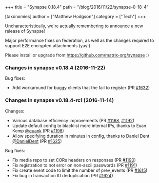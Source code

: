 +++
title = "Synapse 0.18.4"
path = "/blog/2016/11/22/synapse-0-18-4"

[taxonomies]
author = ["Matthew Hodgson"]
category = ["Tech"]
+++

Uncharacteristically, we're actually remembering to announce a new release of Synapse!

Major performance fixes on federation, as well as the changes required to support E2E encrypted attachments (yay!)

Please install or upgrade from <a href="https://github.com/matrix-org/synapse">https://github.com/matrix-org/synapse</a> :)
<div class="markdown-body">

<h3>Changes in synapse v0.18.4 (2016-11-22)</h3>
Bug fixes:
<ul>
 	<li>Add workaround for buggy clients that the fail to register (PR <a class="issue-link js-issue-link" href="https://github.com/matrix-org/synapse/pull/1632" data-url="https://github.com/matrix-org/synapse/issues/1632" data-id="190371942" data-error-text="Failed to load issue title" data-permission-text="Issue title is private">#1632</a>)</li>
</ul>
<h3>Changes in synapse v0.18.4-rc1 (2016-11-14)</h3>
Changes:
<ul>
 	<li>Various database efficiency improvements (PR <a class="issue-link js-issue-link" href="https://github.com/matrix-org/synapse/pull/1188" data-url="https://github.com/matrix-org/synapse/issues/1188" data-id="186341262" data-error-text="Failed to load issue title" data-permission-text="Issue title is private">#1188</a>, <a class="issue-link js-issue-link" href="https://github.com/matrix-org/synapse/pull/1192" data-url="https://github.com/matrix-org/synapse/issues/1192" data-id="187084488" data-error-text="Failed to load issue title" data-permission-text="Issue title is private">#1192</a>)</li>
 	<li>Update default config to blacklist more internal IPs, thanks to Euan Kemp <a class="user-mention" href="https://github.com/euank">@euank</a> (PR <a class="issue-link js-issue-link" href="https://github.com/matrix-org/synapse/pull/1198" data-url="https://github.com/matrix-org/synapse/issues/1198" data-id="187605325" data-error-text="Failed to load issue title" data-permission-text="Issue title is private">#1198</a>)</li>
 	<li>Allow specifying duration in minutes in config, thanks to Daniel Dent <a class="user-mention" href="https://github.com/DanielDent">@DanielDent</a> (PR <a class="issue-link js-issue-link" href="https://github.com/matrix-org/synapse/pull/1625" data-url="https://github.com/matrix-org/synapse/issues/1625" data-id="188899917" data-error-text="Failed to load issue title" data-permission-text="Issue title is private">#1625</a>)</li>
</ul>
Bug fixes:
<ul>
 	<li>Fix media repo to set CORs headers on responses (PR <a class="issue-link js-issue-link" href="https://github.com/matrix-org/synapse/pull/1190" data-url="https://github.com/matrix-org/synapse/issues/1190" data-id="186776121" data-error-text="Failed to load issue title" data-permission-text="Issue title is private">#1190</a>)</li>
 	<li>Fix registration to not error on non-ascii passwords (PR <a class="issue-link js-issue-link" href="https://github.com/matrix-org/synapse/pull/1191" data-url="https://github.com/matrix-org/synapse/issues/1191" data-id="187025542" data-error-text="Failed to load issue title" data-permission-text="Issue title is private">#1191</a>)</li>
 	<li>Fix create event code to limit the number of prev_events (PR <a class="issue-link js-issue-link" href="https://github.com/matrix-org/synapse/pull/1615" data-url="https://github.com/matrix-org/synapse/issues/1615" data-id="187962678" data-error-text="Failed to load issue title" data-permission-text="Issue title is private">#1615</a>)</li>
 	<li>Fix bug in transaction ID deduplication (PR <a class="issue-link js-issue-link" href="https://github.com/matrix-org/synapse/pull/1624" data-url="https://github.com/matrix-org/synapse/issues/1624" data-id="188782596" data-error-text="Failed to load issue title" data-permission-text="Issue title is private">#1624</a>)</li>
</ul>
</div>
